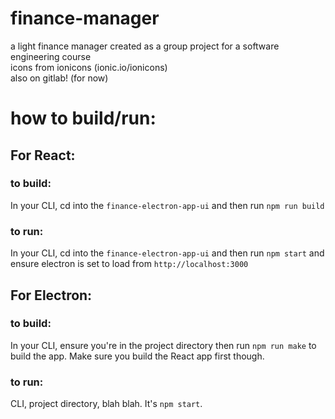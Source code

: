 # finance-manager
a light finance manager created as a group project for a software engineering course    
icons from ionicons (ionic.io/ionicons)    
also on gitlab! (for now)    

# how to build/run:

## For React:

### to build:

In your CLI, cd into the `finance-electron-app-ui` and then run `npm run build`

### to run:

In your CLI, cd into the `finance-electron-app-ui` and then run `npm start` and ensure electron is set to load from `http://localhost:3000`

## For Electron:

### to build:

In your CLI, ensure you're in the project directory then run `npm run make` to build the app. Make sure you build the React app first though.

### to run:

CLI, project directory, blah blah. It's `npm start`.